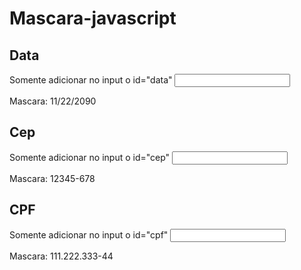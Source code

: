 # Mascara-javascript

## Data

Somente adicionar no input o id="data"
<input type="text" id="data"/>

Mascara: 11/22/2090

## Cep

Somente adicionar no input o id="cep" 
<input type="text" id="cep" />

Mascara: 12345-678

## CPF

Somente adicionar no input o id="cpf"
<input type="text" id="cpf"/>

Mascara: 111.222.333-44 
